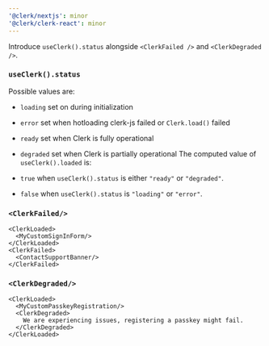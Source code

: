 ```yaml
---
'@clerk/nextjs': minor
'@clerk/clerk-react': minor
---
```


Introduce `useClerk().status` alongside `<ClerkFailed />` and `<ClerkDegraded />`.

### `useClerk().status`
Possible values are:
- `loading` set on during initialization
- `error` set when hotloading clerk-js failed or `Clerk.load()` failed
- `ready` set when Clerk is fully operational
- `degraded` set when Clerk is partially operational
The computed value of `useClerk().loaded` is:

- `true` when `useClerk().status` is either `"ready"` or `"degraded"`.
- `false` when `useClerk().status` is `"loading"` or `"error"`.

### `<ClerkFailed/>`
```tsx
<ClerkLoaded>
  <MyCustomSignInForm/>
</ClerkLoaded>
<ClerkFailed>
  <ContactSupportBanner/>
</ClerkFailed>
```

### `<ClerkDegraded/>`
```tsx
<ClerkLoaded>
  <MyCustomPasskeyRegistration/>
  <ClerkDegraded>
    We are experiencing issues, registering a passkey might fail. 
  </ClerkDegraded>
</ClerkLoaded>
```
